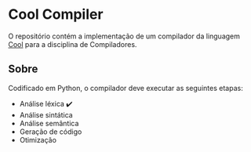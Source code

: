 # Cool Compiler

O repositório contém a implementação de um compilador da linguagem [Cool](http://www2.ic.uff.br/~bazilio/cursos/compiladores/material/cool-manual.pdf) para a disciplina de Compiladores.

## Sobre

Codificado em Python, o compilador deve executar as seguintes etapas:
- Análise léxica      ✔️
- Análise sintática
- Análise semântica
- Geração de código
- Otimização 